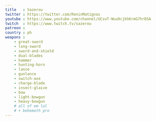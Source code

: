 ```yaml
---
title   : Sazerou
twitter : https://twitter.com/RoninMatignas
youtube : https://www.youtube.com/channel/UCsoT-Wuu9cjkhKrmG7hrDSA
twitch  : https://www.twitch.tv/sazerou
patreon :
country : ph
weapons :
    - great-sword
    - long-sword
    - sword-and-shield
    - dual-blades
    - hammer
    - hunting-horn
    - lance
    - gunlance
    - switch-axe
    - charge-blade
    - insect-glaive
    - bow
    - light-bowgun
    - heavy-bowgun
    # all of em lol
    # + behemoth pro
---
```

